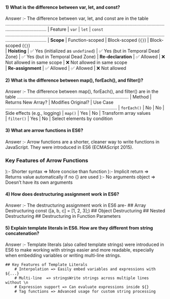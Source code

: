 #### 1) What is the difference between var, let, and const?

Answer :- The difference between var, let, and const are in the table
............................................................................................................................................................
| Feature                      | `var`                                | `let`                              | `const`                           
............................................................................................................................................................
| **Scope**                    | Function-scoped                      | Block-scoped (`{}`)                | Block-scoped (`{}`)               
| **Hoisting**                 | ✅ Yes (initialized as `undefined`) | ✅ Yes (but in Temporal Dead Zone) | ✅ Yes (but in Temporal Dead Zone) 
| **Re-declaration**           | ✅ Allowed                          | ❌ Not allowed in same scope       | ❌ Not allowed in same scope       
| **Re-assignment**            | ✅ Allowed                          | ✅ Allowed                         | ❌ Not allowed                     
                             
      


#### 2) What is the difference between map(), forEach(), and filter()? 

Answer :- The difference between map(), forEach(), and filter() are in the table
.......................................................................................
| Method      | Returns New Array? | Modifies Original?  | Use Case 
.......................................................................................
| `forEach()` |  No                |  No                 | Side effects (e.g., logging) 
| `map()`     |  Yes               |  No                 | Transform array values       
| `filter()`  |  Yes               |  No                 | Select elements by condition 


#### 3) What are arrow functions in ES6?

Answer :- Arrow functions are a shorter, cleaner way to write functions in JavaScript. They were introduced in ES6 (ECMAScript 2015).

### Key Features of Arrow Functions
):- Shorter syntax => More concise than function
):- Implicit return => Returns value automatically if no {} are used
):- No arguments object => Doesn’t have its own arguments


#### 4) How does destructuring assignment work in ES6?
Answer :- The destructuring assignment work in ES6 are-
    ## Array Destructuring const ([a, b, c] = [1, 2, 3];)
    ## Object Destructuring 
    ## Nested Destructuring
    ## Destructuring in Function Parameters

#### 5) Explain template literals in ES6. How are they different from string concatenation?

Answer :- Template literals (also called template strings) were introduced in ES6 to make working with strings easier and more readable, especially when embedding variables or writing multi-line strings.

    ## Key Features of Template Literals
        # Interpolation => Easily embed variables and expressions with ${...}
        # Multi-line  => stringsWrite strings across multiple lines without \n
        # Expression support => Can evaluate expressions inside ${}
        # Tag functions => Advanced usage for custom string processing
